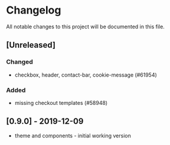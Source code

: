 # Changelog
All notable changes to this project will be documented in this file.

## [Unreleased]
### Changed
- checkbox, header, contact-bar, cookie-message (#61954)

### Added
- missing checkout templates (#58948)

## [0.9.0] - 2019-12-09
- theme and components - initial working version
